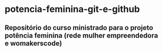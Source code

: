 # potencia-feminina-git-e-github

## Repositório do curso ministrado para o projeto potência feminina (rede mulher empreendedora e womakerscode)
